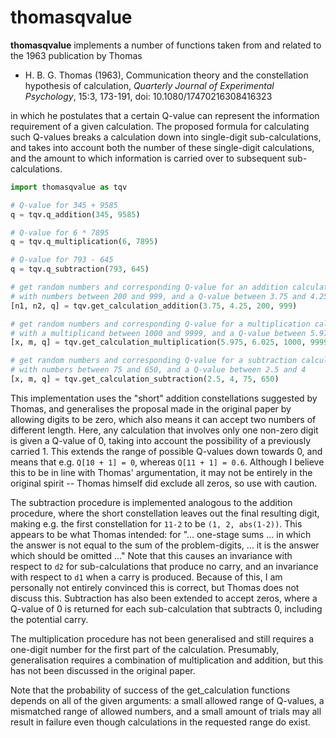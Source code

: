 
# thomasqvalue

**thomasqvalue** implements a number of functions taken from and related to the 1963 publication by Thomas

* H. B. G. Thomas (1963), Communication theory and the constellation hypothesis of calculation, *Quarterly Journal of Experimental Psychology*, 15:3, 173-191, doi: 10.1080/17470216308416323
    
in which he postulates that a certain Q-value can represent the information requirement of a given calculation. The proposed formula for calculating such Q-values breaks a calculation down into single-digit sub-calculations, and takes into account both the number of these single-digit calculations, and the amount to which information is carried over to subsequent sub-calculations.

```python
import thomasqvalue as tqv

# Q-value for 345 + 9585
q = tqv.q_addition(345, 9585)

# Q-value for 6 * 7895
q = tqv.q_multiplication(6, 7895)

# Q-value for 793 - 645
q = tqv.q_subtraction(793, 645)

# get random numbers and corresponding Q-value for an addition calculation
# with numbers between 200 and 999, and a Q-value between 3.75 and 4.25
[n1, n2, q] = tqv.get_calculation_addition(3.75, 4.25, 200, 999)

# get random numbers and corresponding Q-value for a multiplication calculation
# with a multiplicand between 1000 and 9999, and a Q-value between 5.975 and 6.025
[x, m, q] = tqv.get_calculation_multiplication(5.975, 6.025, 1000, 9999)

# get random numbers and corresponding Q-value for a subtraction calculation
# with numbers between 75 and 650, and a Q-value between 2.5 and 4
[x, m, q] = tqv.get_calculation_subtraction(2.5, 4, 75, 650)
```

This implementation uses the "short" addition constellations suggested by Thomas, and generalises the proposal made in the original paper by allowing digits to be zero, which also means it can accept two numbers of different length. Here, any calculation that involves only one non-zero digit is given a Q-value of 0, taking into account the possibility of a previously carried 1. This extends the range of possible Q-values down towards 0, and means that e.g. `Q[10 + 1] = 0`, whereas `Q[11 + 1] = 0.6`. Although I believe this to be in line with Thomas' argumentation, it may not be entirely in the original spirit -- Thomas himself did exclude all zeros, so use with caution.

The subtraction procedure is implemented analogous to the addition procedure, where the short constellation leaves out the final resulting digit, making e.g. the first constellation for `11-2` to be `(1, 2, abs(1-2))`. This appears to be what Thomas intended: for "... one-stage sums ... in which the answer is not equal to the sum of the problem-digits, ... it is the answer which should be omitted ..." Note that this causes an invariance with respect to `d2` for sub-calculations that produce no carry, and an invariance with respect to `d1` when a carry is produced. Because of this, I am personally not entirely convinced this is correct, but Thomas does not discuss this. Subtraction has also been extended to accept zeros, where a Q-value of 0 is returned for each sub-calculation that subtracts 0, including the potential carry. 

The multiplication procedure has not been generalised and still requires a one-digit number for the first part of the calculation. Presumably, generalisation requires a combination of multiplication and addition, but this has not been discussed in the original paper.

Note that the probability of success of the get_calculation functions depends on all of the given arguments: a small allowed range of Q-values, a mismatched range of allowed numbers, and a small amount of trials may all result in failure even though calculations in the requested range do exist.
